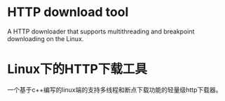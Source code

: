 # HTTP download tool
A HTTP downloader that supports multithreading and breakpoint downloading on the Linux.

# Linux下的HTTP下载工具
 一个基于c++编写的linux端的支持多线程和断点下载功能的轻量级http下载器。

